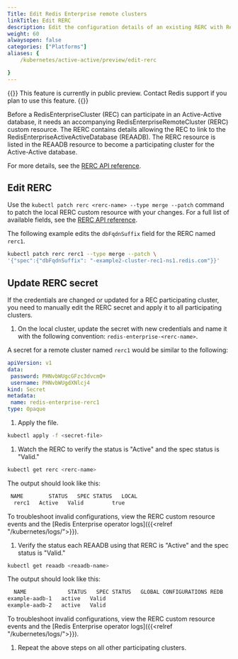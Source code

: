 ```yaml
---
Title: Edit Redis Enterprise remote clusters
linkTitle: Edit RERC
description: Edit the configuration details of an existing RERC with Redis Enterprise for Kubernetes.
weight: 60
alwaysopen: false
categories: ["Platforms"]
aliases: {
    /kubernetes/active-active/preview/edit-rerc

}
---
```

{{<banner-article bannerColor="#fff8dc">}}
This feature is currently in public preview. Contact Redis support if you plan to use this feature.
{{</banner-article>}}

Before a RedisEnterpriseCluster (REC) can participate in an Active-Active database, it needs an accompanying RedisEnterpriseRemoteCluster (RERC) custom resource. The RERC contains details allowing the REC to link to the RedisEnterpriseActiveActiveDatabase (REAADB). The RERC resource is listed in the REAADB resource to become a participating cluster for the Active-Active database.

For more details, see the [RERC API reference](https://github.com/RedisLabs/redis-enterprise-k8s-docs/blob/master/redis_enterprise_remote_cluster_api.md).

## Edit RERC

Use the `kubectl patch rerc <rerc-name> --type merge --patch` command to patch the local RERC custom resource with your changes. For a full list of available fields, see the [RERC API reference](https://github.com/RedisLabs/redis-enterprise-k8s-docs/blob/master/redis_enterprise_remote_cluster_api.md).

The following example edits the `dbFqdnSuffix` field for the RERC named `rerc1`.

```sh
kubectl patch rerc rerc1 --type merge --patch \
'{"spec":{"dbFqdnSuffix": "-example2-cluster-rec1-ns1.redis.com"}}'
```

## Update RERC secret

If the credentials are changed or updated for a REC participating cluster, you need to manually edit the RERC secret and apply it to all participating clusters.

1. On the local cluster, update the secret with new credentials and name it with the following convention:  `redis-enterprise-<rerc-name>`.

  A secret for a remote cluster named `rerc1` would be similar to the following:

   ```yaml
  apiVersion: v1
  data:
    password: PHNvbWUgcGFzc3dvcmQ+
    username: PHNvbWUgdXNlcj4
  kind: Secret
  metadata:
    name: redis-enterprise-rerc1
  type: Opaque
```

1. Apply the file.

  ```sh
  kubectl apply -f <secret-file>
  ```

1. Watch the RERC to verify the status is "Active" and the spec status is "Valid."

  ```sh
  kubectl get rerc <rerc-name>
  ```

  The output should look like this:

  ```sh
   NAME        STATUS   SPEC STATUS   LOCAL
    rerc1   Active   Valid         true
  ```

  To troubleshoot invalid configurations, view the RERC custom resource events and the [Redis Enterprise operator logs]({{<relref "/kubernetes/logs/">}}).

1. Verify the status each REAADB using that RERC is "Active" and the spec status is "Valid."

  ```sh 
  kubectl get reaadb <reaadb-name>
  ```

  The output should look like this:

  ```sh
    NAME             STATUS   SPEC STATUS   GLOBAL CONFIGURATIONS REDB   LINKED REDBS
  example-aadb-1   active   Valid                                      
  example-aadb-2   active   Valid                                      
  ```

  To troubleshoot invalid configurations, view the RERC custom resource events and the [Redis Enterprise operator logs]({{<relref "/kubernetes/logs/">}}).

1. Repeat the above steps on all other participating clusters.